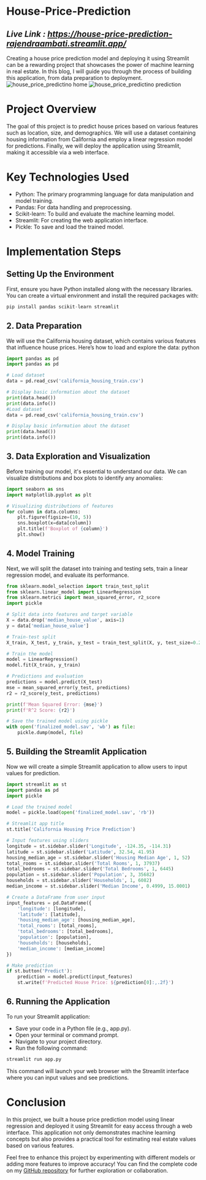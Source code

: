 # House-Price-Prediction

## *Live Link : https://house-price-prediction-rajendraambati.streamlit.app/*

Creating a house price prediction model and deploying it using Streamlit can be a rewarding project that showcases the power of machine learning in real estate. In this blog, I will guide you through the process of building this application, from data preparation to deployment.
![house_price_predictino home](https://github.com/user-attachments/assets/6612e9b6-586c-4ddd-8f8a-c95aa5766bdf)
![house_price_predictino prediction](https://github.com/user-attachments/assets/87d6ce1b-645b-4bb7-aeea-aa97d4d382d4)

# Project Overview
The goal of this project is to predict house prices based on various features such as location, size, and demographics. We will use a dataset containing housing information from California and employ a linear regression model for predictions. Finally, we will deploy the application using Streamlit, making it accessible via a web interface.

# Key Technologies Used
  - Python: The primary programming language for data manipulation and model training.
  - Pandas: For data handling and preprocessing.
  - Scikit-learn: To build and evaluate the machine learning model.
  - Streamlit: For creating the web application interface.
  - Pickle: To save and load the trained model.
# Implementation Steps
## Setting Up the Environment
First, ensure you have Python installed along with the necessary libraries. You can create a virtual environment and install the required packages with:

```py
pip install pandas scikit-learn streamlit
```

## 2. Data Preparation
We will use the California housing dataset, which contains various features that influence house prices. Here’s how to load and explore the data:
python

```py
import pandas as pd
import pandas as pd

# Load dataset
data = pd.read_csv('california_housing_train.csv')

# Display basic information about the dataset
print(data.head())
print(data.info())
#Load dataset
data = pd.read_csv('california_housing_train.csv')

# Display basic information about the dataset
print(data.head())
print(data.info())
```

## 3. Data Exploration and Visualization
Before training our model, it's essential to understand our data. We can visualize distributions and box plots to identify any anomalies:
```py
import seaborn as sns
import matplotlib.pyplot as plt

# Visualizing distributions of features
for column in data.columns:
    plt.figure(figsize=(10, 5))
    sns.boxplot(x=data[column])
    plt.title(f'Boxplot of {column}')
    plt.show()
```

## 4. Model Training
Next, we will split the dataset into training and testing sets, train a linear regression model, and evaluate its performance.

```py
from sklearn.model_selection import train_test_split
from sklearn.linear_model import LinearRegression
from sklearn.metrics import mean_squared_error, r2_score
import pickle

# Split data into features and target variable
X = data.drop('median_house_value', axis=1)
y = data['median_house_value']

# Train-test split
X_train, X_test, y_train, y_test = train_test_split(X, y, test_size=0.2, random_state=42)

# Train the model
model = LinearRegression()
model.fit(X_train, y_train)

# Predictions and evaluation
predictions = model.predict(X_test)
mse = mean_squared_error(y_test, predictions)
r2 = r2_score(y_test, predictions)

print(f'Mean Squared Error: {mse}')
print(f'R^2 Score: {r2}')

# Save the trained model using pickle
with open('finalized_model.sav', 'wb') as file:
    pickle.dump(model, file)
```

## 5. Building the Streamlit Application
Now we will create a simple Streamlit application to allow users to input values for prediction.

```py
import streamlit as st
import pandas as pd
import pickle

# Load the trained model
model = pickle.load(open('finalized_model.sav', 'rb'))

# Streamlit app title
st.title('California Housing Price Prediction')

# Input features using sliders
longitude = st.sidebar.slider('Longitude', -124.35, -114.31)
latitude = st.sidebar.slider('Latitude', 32.54, 41.95)
housing_median_age = st.sidebar.slider('Housing Median Age', 1, 52)
total_rooms = st.sidebar.slider('Total Rooms', 1, 37937)
total_bedrooms = st.sidebar.slider('Total Bedrooms', 1, 6445)
population = st.sidebar.slider('Population', 3, 35682)
households = st.sidebar.slider('Households', 1, 6082)
median_income = st.sidebar.slider('Median Income', 0.4999, 15.0001)

# Create a DataFrame from user input
input_features = pd.DataFrame({
    'longitude': [longitude],
    'latitude': [latitude],
    'housing_median_age': [housing_median_age],
    'total_rooms': [total_rooms],
    'total_bedrooms': [total_bedrooms],
    'population': [population],
    'households': [households],
    'median_income': [median_income]
})

# Make prediction
if st.button('Predict'):
    prediction = model.predict(input_features)
    st.write(f'Predicted House Price: ${prediction[0]:,.2f}')
```

## 6. Running the Application
To run your Streamlit application:
  - Save your code in a Python file (e.g., app.py).
  - Open your terminal or command prompt.
  - Navigate to your project directory.
  - Run the following command:

```py
streamlit run app.py
```

This command will launch your web browser with the Streamlit interface where you can input values and see predictions.

# Conclusion

In this project, we built a house price prediction model using linear regression and deployed it using Streamlit for easy access through a web interface. This application not only demonstrates machine learning concepts but also provides a practical tool for estimating real estate values based on various features.

Feel free to enhance this project by experimenting with different models or adding more features to improve accuracy! You can find the complete code on my [GitHub repository](https://github.com/rajendraambati/House-Price-Prediction) for further exploration or collaboration.
